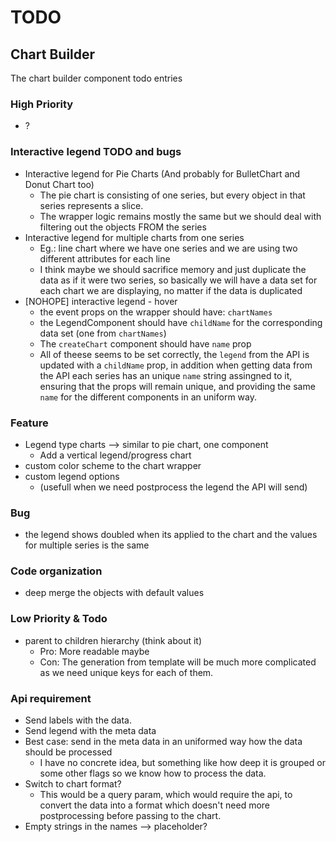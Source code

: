 # TODO

## Chart Builder 
The chart builder component todo entries

### High Priority
- ?

### Interactive legend TODO and bugs
* Interactive legend for Pie Charts (And probably for BulletChart and Donut Chart too)
    * The pie chart  is consisting of one series, but every object in that series represents a slice.
    * The wrapper logic remains mostly the same but we should deal with filtering out the objects FROM the series
* Interactive legend for multiple charts from one series
    * Eg.: line chart where we have one series and we are using two different attributes for each line
    * I think maybe we should sacrifice memory and just duplicate the data as if it were two series, so basically
    we will have a data set for each chart we are displaying, no matter if the data is duplicated
* [NOHOPE] interactive legend - hover
    * the event props on the wrapper should have: `chartNames`
    * the LegendComponent should have `childName` for the corresponding data set (one from `chartNames`)
    * The `createChart` component should have `name` prop
    * All of theese seems to be set correctly, the `legend` from the API is updated with a `childName` prop,
    in addition when getting data from the API each series has an unique `name` string assingned to it, ensuring that 
    the props will remain unique, and providing the same `name` for the different components in an uniform way.

### Feature
* Legend type charts --> similar to pie chart, one component
    * Add a vertical legend/progress chart
* custom color scheme to the chart wrapper
* custom legend options
    * (usefull when we need postprocess the legend the API will send)

### Bug
* the legend shows doubled when its applied to the chart and the values for multiple series is the same

### Code organization
* deep merge the objects with default values

### Low Priority & Todo
* parent to children hierarchy (think about it)
    * Pro: More readable maybe
    * Con: The generation from template will be much more complicated as we need unique keys for each of them.

### Api requirement
* Send labels with the data.
* Send legend with the meta data
* Best case: send in the meta data in an uniformed way how the data should be processed
    * I have no concrete idea, but something like how deep it is grouped or some other flags
    so we know how to process the data.
* Switch to chart format?
    * This would be a query param, which would require the api, to convert the data into
    a format which doesn't need more postprocessing before passing to the chart.
* Empty strings in the names --> placeholder?
